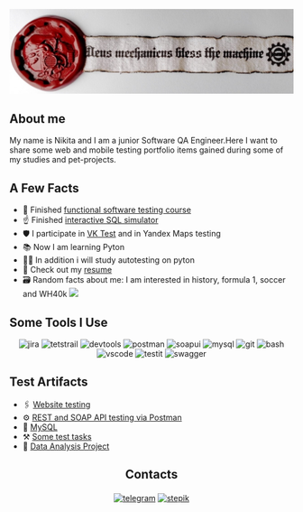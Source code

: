 ![Header](https://github.com/NGavr/ngavr/blob/main/assets/Header.png)
## About me
 My name is Nikita and I am a junior Software QA Engineer.Here I want to share some web and mobile testing portfolio items gained during some of my studies and pet-projects.

## A Few Facts
- :love_you_gesture: Finished [functional software testing course](https://drive.google.com/file/d/1pfGfguooWFzjjskbHDjT93p-SB6wEo0z/view?usp=sharing) 
- :point_up: Finished [interactive SQL simulator](https://drive.google.com/file/d/1XCOHMNwALsPHzjj2nZ76BZdMdGklsUig/view?usp=sharing)
- :shield: I participate in [VK Test](https://vk.com/bugs?act=reporter&id=3104013) and in Yandex Maps testing
- :books: Now I am learning Pyton
- :man_technologist: In addition i will study autotesting on pyton
- :page_facing_up: Check out my [resume](https://docs.google.com/document/d/1pqVNP-J43it42avPTQEt9ixMVNcnWWHa/edit?usp=sharing&ouid=107111169204240524491&rtpof=true&sd=true)
- :card_file_box: Random facts about me: I am interested in history, formula 1, soccer and WH40k ![][def]

## Some Tools I Use
<p align="center">
<img src="https://cdn.jsdelivr.net/gh/devicons/devicon/icons/jira/jira-original.svg" title="jira" alt="jira" width="40" height="40"/>
<img src="https://codahosted.io/packs/21236/unversioned/assets/LOGO/ba1091c59bab89cd2fd0f289622731fe16113d7b00905abe64759c313a4b73b76c1b0426076ed76cb74752234c734131df46992d5b8b48fc13e264240e4f7119f736cfeb64df36ded54b5cbf6198b9cadedf18dd0cac5c7dbcd16e6336c29363cd1292ba" title="testrail" alt="tetstrail" width="40" height="40"/>
<img src="https://d33wubrfki0l68.cloudfront.net/38b5c953a4667366685d55db55d057c86db1fc54/a0fdc/static/acae6b24d940347661ca901ea07f47c1/chrome-dev-logo-icon.png" title="devtools" alt="devtools" width="40" height="40"/>
<img src="https://www.svgrepo.com/show/354202/postman-icon.svg" title="postman" alt="postman" width="40" height="40"/>
<img src="https://encrypted-tbn0.gstatic.com/images?q=tbn:ANd9GcTDLj-17hLuPse4K5lo4VLNFRn89rjLSB-KKIZMdNjB0Q&s" title="soapui" alt="soapui" width="40" height="40"/>
<img src="https://cdn.jsdelivr.net/gh/devicons/devicon/icons/mysql/mysql-original.svg" title="mysql" alt="mysql" width="40" height="40"/>
<img src="https://cdn.jsdelivr.net/gh/devicons/devicon/icons/git/git-original.svg" title="git" alt="git" width="40" height="40"/>
<img src="https://upload.wikimedia.org/wikipedia/commons/thumb/4/4b/Bash_Logo_Colored.svg/1024px-Bash_Logo_Colored.svg.png?20180723054350" title="bash" alt="bash" width="40" height="40"/>
<img src="https://cdn.jsdelivr.net/gh/devicons/devicon/icons/vscode/vscode-original.svg" title="vscode" alt="vscode" width="40" height="40"/>
<img src="https://habrastorage.org/getpro/moikrug/uploads/company/100/008/117/8/logo/medium_83b5009e040969ee7b60362ad7426573.jpeg" title="testit" alt="testit" width="40" heigh="40">
<img src="https://cdn.icon-icons.com/icons2/2107/PNG/512/file_type_swagger_icon_130134.png" title="swagger" alt="swagger" width="40" height="40">
</p>

## Test Artifacts

- :paperclips: [Website testing](https://github.com/NGavr/website-testing.git)
- :gear: [REST and SOAP API testing via Postman](https://github.com/NGavr/api_testing.git)
-  🐬 [MySQL](https://github.com/NGavr/mysql.git)
- :hammer_and_pick: [Some test tasks](https://github.com/NGavr/tests_tasks.git)
- :eyes: [Data Analysis Project](https://github.com/NGavr/Data_Analysis_Projects.git)
## <p align=center> Contacts </p>
<p align=center>
<a href="https://t.me/slamdunkisback"><img src="https://img.icons8.com/?size=512&id=63306&format=png" width="40" height="40" alt="telegram"/></a> 
<a href="https://stepik.org/users/801115616/profile"><img src="https://play-lh.googleusercontent.com/pntZMcdncflBT7m-GhtujnmgihoS6VaTVoi1c2eoqm0Hgg3KBC-Hy2XAfmNBs-Cp1g" width="40" heght="40" alt="stepik"/></a>
</p>
 
[def]: https://github.com/NGavr/ngavr/blob/main/assets/space-marine-2-warhammer-40k.gif